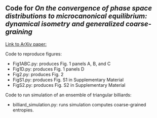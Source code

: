 
## Code for *On the convergence of phase space distributions to microcanonical equilibrium: dynamical isometry and generalized coarse-graining*

[Link to ArXiv paper:](https://arxiv.org/abs/2404.05123)

Code to reproduce figures:
* Fig1ABC.py: produces Fig. 1 panels A, B, and C
* Fig1D.py: produces Fig. 1 panels D
* Fig2.py: produces Fig. 2
* FigS1.py: produces Fig. S1 in Supplementary Material
* FigS2.py: produces Fig. S2 in Supplementary Material


Code to run simulation of an ensemble of triangular billiards:
* billiard_simulation.py: runs simulation computes coarse-grained entropies.
